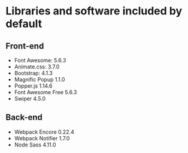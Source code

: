 # Libraries and software included by default
## Front-end 
* Font Awesome: 5.6.3
* Animate.css: 3.7.0
* Bootstrap: 4.1.3
* Magnific Popup 1.1.0
* Popper.js 1.14.6
* Font Awesome Free 5.6.3
* Swiper 4.5.0

## Back-end
* Webpack Encore 0.22.4
* Webpack Notifier 1.7.0
* Node Sass 4.11.0